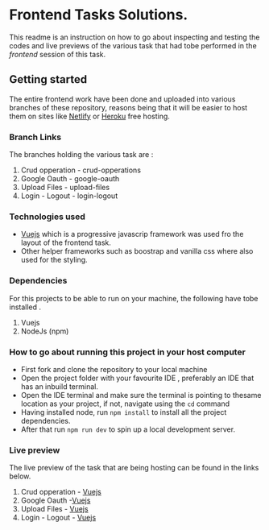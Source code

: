 # Frontend Tasks Solutions.

This readme is an instruction on how to go about inspecting and testing the codes and live previews of the various task that had tobe performed in the *frontend* session of this task.

## Getting started

The entire frontend work have been done and uploaded into various branches of these repository, reasons being that it will be easier to host them on sites like [Netlify](https://www.netlify.com/) or [Heroku](https://www.heroku.com/) free hosting.

### Branch Links
The  branches holding the various task are : 
1. Crud opperation - crud-opperations
2. Google Oauth - google-oauth
3. Upload Files - upload-files
4. Login - Logout - login-logout

###  Technologies used

* [Vuejs](https://vuejs.org/) which is a progressive javascrip framework was used fro the layout of the frontend task. 
* Other helper frameworks such as boostrap and vanilla css where also used for the styling.

### Dependencies

For this projects to be able to run on your machine, the following have tobe installed .
1. Vuejs
2. NodeJs (npm)

### How to go about running this project in your host computer 

* First fork and clone the repository to your local machine
* Open the project folder with your favourite IDE , preferably an IDE that has an inbuild terminal.
* Open the IDE terminal and make sure the terminal is pointing to thesame location as your project, if not, navigate using the `cd` command 
* Having installed node, run `npm install` to install all the project dependencies.
* After that run `npm run dev` to spin up a local development server.


### Live preview 

The live preview of the task that are being hosting can be found in the links below.

1. Crud opperation - [Vuejs](https://vuejs.org/)
2. Google Oauth -[Vuejs](https://vuejs.org/)
3. Upload Files - [Vuejs](https://vuejs.org/)
4. Login - Logout - [Vuejs](https://vuejs.org/)

